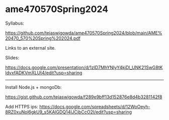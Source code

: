 # ame470570Spring2024

Syllabus:

https://github.com/tejaswigowda/ame470570Spring2024/blob/main/AME%20470_570%20Spring%202024.pdf

Links to an external site.

 

Slides:

https://docs.google.com/presentation/d/1zlD7MhYNIyY4kjDl_UNK21SwG8tKldvxfADKVmXLUt4/edit?usp=sharing




-----

Install Node.js + mongoDb:

https://gist.github.com/tejaswigowda/f289e9bff13d152876e8d4b3281142f8


Add HTTPS ips:
https://docs.google.com/spreadsheets/d/12WoOeyh-8RZ0xuNol6gkU9_s5KAlGDQ14IJCjbCcO2I/edit?usp=sharing

